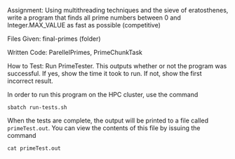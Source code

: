 Assignment: Using multithreading techniques and the sieve of eratosthenes, write a program that finds all prime numbers between 0 and Integer.MAX_VALUE as fast as possible (competitive)

Files Given: final-primes (folder)

Written Code: ParellelPrimes, PrimeChunkTask

How to Test: Run PrimeTester. This outputs whether or not the program was successful. If yes, show the time it took to run. If not, show the first incorrect result.

In order to run this program on the HPC cluster, use the command

```
sbatch run-tests.sh
```

When the tests are complete, the output will be printed to a file called `primeTest.out`. You can view the contents of this file by issuing the command

```
cat primeTest.out
```
